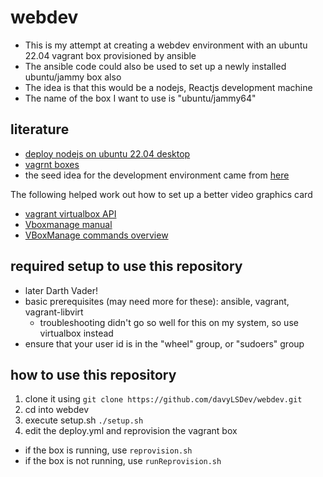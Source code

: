 # webdev

* This is my attempt at creating a webdev environment with an ubuntu 22.04 vagrant box provisioned by ansible
* The ansible code could also be used to set up a newly installed ubuntu/jammy box also
* The idea is that this would be a nodejs, Reactjs development machine
* The name of the box I want to use is "ubuntu/jammy64"

## literature

* [deploy nodejs on ubuntu 22.04 desktop](https://www.techrepublic.com/article/deploy-node-js-ubuntu/)
* [vagrnt boxes](https://app.vagrantup.com/boxes/search?utf8=%E2%9C%93&sort=downloads&provider=&q=ubuntu%2Fjammy64)
* the seed idea for the development environment came from [here](https://fedoramagazine.org/using-ansible-provision-vagrant-boxes/)

The following helped work out how to set up a better video graphics card
* [vagrant virtualbox API](https://developer.hashicorp.com/vagrant/docs/providers/virtualbox/configuration)
* [Vboxmanage manual](https://www.virtualbox.org/manual/ch08.html)
* [VBoxManage commands overview](https://www.virtualbox.org/manual/ch08.html#vboxmanage-cmd-overview)

## required setup to use this repository
* later Darth Vader!
* basic prerequisites (may need more for these): ansible, vagrant, vagrant-libvirt
  * troubleshooting didn't go so well for this on my system, so use virtualbox instead
* ensure that your user id is in the "wheel" group, or "sudoers" group

## how to use this repository

1. clone it using 
```git clone https://github.com/davyLSDev/webdev.git```
2. cd into webdev
3. execute setup.sh ```./setup.sh```
4. edit the deploy.yml and reprovision the vagrant box
* if the box is running, use ```reprovision.sh```
* if the box is not running, use ```runReprovision.sh```
